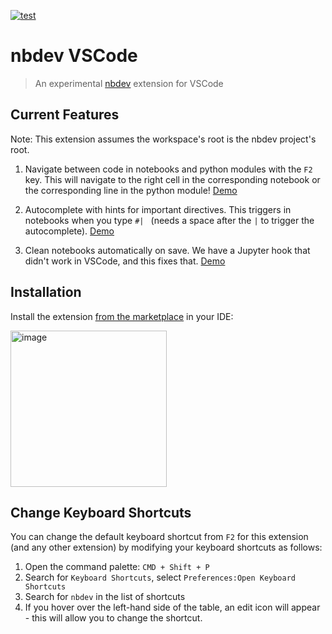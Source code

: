[![test](https://github.com/fastai/nbdev-vscode/actions/workflows/test.yaml/badge.svg)](https://github.com/fastai/nbdev-vscode/actions/workflows/test.yaml)

# nbdev VSCode

> An experimental [nbdev](https://nbdev.fast.ai) extension for VSCode

## Current Features

Note: This extension assumes the workspace's root is the nbdev project's root.

1. Navigate between code in notebooks and python modules with the `F2` key.  This will navigate to the right cell in the corresponding notebook or the corresponding line in the python module! [Demo](https://twitter.com/HamelHusain/status/1641460341992304640)

2. Autocomplete with hints for important directives. This triggers in notebooks when you type `#| ` (needs a space after the `|` to trigger the autocomplete). [Demo](https://twitter.com/HamelHusain/status/1642051330402287616?s=20)

3. Clean notebooks automatically on save. We have a Jupyter hook that didn't work in VSCode, and this fixes that. [Demo](https://twitter.com/HamelHusain/status/1642202815756918785?s=20)

## Installation

Install the extension [from the marketplace](https://marketplace.visualstudio.com/items?itemName=hamelhusain.nbdev) in your IDE:

<img width="250" alt="image" src="https://user-images.githubusercontent.com/1483922/229318940-83c16b9b-8157-48ab-b104-cf1a35fa1c4a.png">


## Change Keyboard Shortcuts

You can change the default keyboard shortcut from `F2` for this extension (and any other extension) by modifying your keyboard shortcuts as follows:

1. Open the command palette: `CMD + Shift + P`
2. Search for `Keyboard Shortcuts`, select `Preferences:Open Keyboard Shortcuts`
3. Search for `nbdev` in the list of shortcuts
4. If you hover over the left-hand side of the table, an edit icon will appear - this will allow you to change the shortcut.

